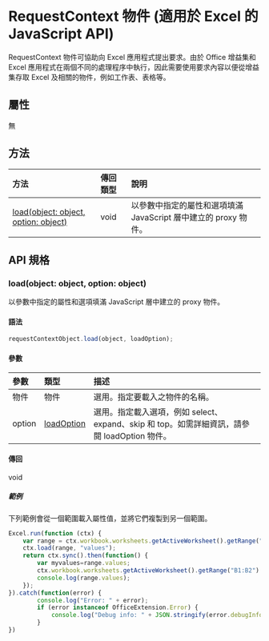 ﻿# RequestContext 物件 (適用於 Excel 的 JavaScript API)

RequestContext 物件可協助向 Excel 應用程式提出要求。由於 Office 增益集和 Excel 應用程式在兩個不同的處理程序中執行，因此需要使用要求內容以便從增益集存取 Excel 及相關的物件，例如工作表、表格等。 

## 屬性
無

## 方法

| 方法         | 傳回類型    |說明|
|:---------------|:--------|:----------|
|[load(object: object, option: object)](#loadobject-object-option-object)  |void     |以參數中指定的屬性和選項填滿 JavaScript 層中建立的 proxy 物件。|

## API 規格

### load(object: object, option: object)
以參數中指定的屬性和選項填滿 JavaScript 層中建立的 proxy 物件。

#### 語法
```js
requestContextObject.load(object, loadOption);
```

#### 參數
| 參數	       | 類型	    |描述|
|:----------------|:--------|:----------|
|物件|物件|選用。指定要載入之物件的名稱。|
|option|[loadOption](loadoption.md)|選用。指定載入選項，例如 select、expand、skip 和 top。如需詳細資訊，請參閱 loadOption 物件。|

#### 傳回
void

##### 範例

下列範例會從一個範圍載入屬性值，並將它們複製到另一個範圍。

```js
Excel.run(function (ctx) { 
    var range = ctx.workbook.worksheets.getActiveWorksheet().getRange("A1:A2");
    ctx.load(range, "values");
    return ctx.sync().then(function() {
        var myvalues=range.values;
        ctx.workbook.worksheets.getActiveWorksheet().getRange("B1:B2").values = myvalues;
        console.log(range.values);
    });
}).catch(function(error) {
        console.log("Error: " + error);
        if (error instanceof OfficeExtension.Error) {
            console.log("Debug info: " + JSON.stringify(error.debugInfo));
        }
})
```
